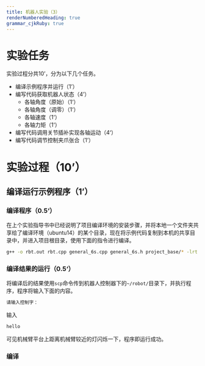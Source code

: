 ```yaml
---
title: 机器人实验（3）
renderNumberedHeading: true
grammar_cjkRuby: true
---
```


# 实验任务
实验过程分共10’，分为以下几个任务。
- 编译示例程序并运行（1’）
- 编写代码获取机器人状态（4’）
	- 各轴角度（原始）（1‘）
	- 各轴角度（调零）（1‘）
	- 各轴速度（1‘）
	- 各轴力矩（1‘）
- 编写代码调用关节插补实现各轴运动（4‘）
- 编写代码调节控制夹爪张合（1’）

# 实验过程（10’）
## 编译运行示例程序（1’）
### 编译程序（0.5‘）
在上个实验指导书中已经说明了项目编译环境的安装步骤，并将本地一个文件夹共享给了编译环境（ubuntu14）的某个目录，现在将示例代码复制到本机的共享目录中，并进入项目根目录，使用下面的指令进行编译。

``` bash
g++ -o rbt.out rbt.cpp general_6s.cpp general_6s.h project_base/* -lrt -lpthread -std=c++11 -m32
```

### 编译结果的运行（0.5‘）
将编译后的结果使用`scp`命令传到机器人控制器下的`~/robot/`目录下，并执行程序，程序将输入下面的内容。

``` bash
请输入控制字：
```
输入
```bash
hello
```
可见机械臂平台上距离机械臂较近的灯闪烁一下，程序即运行成功。

### 编译
